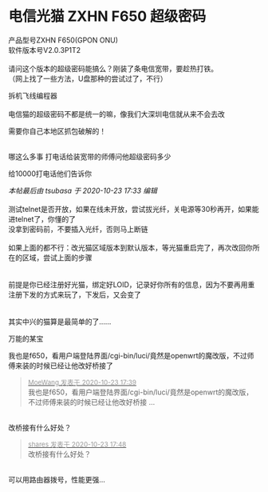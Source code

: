 # 电信光猫 ZXHN F650 超级密码


产品型号ZXHN F650(GPON ONU)<br />
软件版本号V2.0.3P1T2<br />
<br />
请问这个版本的超级密码能搞么？刚装了条电信宽带，要趁热打铁。<br />
（网上找了一些方法，U盘那种的尝试过了，不行）

拆机飞线编程器<img src="static/image/smiley/default/lol.gif" smilieid="12" border="0" alt="" /><br />
<br />
电信猫的超级密码不都是统一的嘛，像我们大深圳电信就从来不会去改

需要你自己本地区抓包破解的！<br />
<br />
<img src="static/image/smiley/default/lol.gif" smilieid="12" border="0" alt="" /><img src="static/image/smiley/default/lol.gif" smilieid="12" border="0" alt="" /><img src="static/image/smiley/default/lol.gif" smilieid="12" border="0" alt="" />

哪这么多事 打电话给装宽带的师傅问他超级密码多少

给10000打电话他们告诉你<img id="aimg_P5tnp" onclick="zoom(this, this.src, 0, 0, 0)" class="zoom" src="https://cdn.jsdelivr.net/gh/hishis/forum-master/public/images/patch.gif" onmouseover="img_onmouseoverfunc(this)" onload="thumbImg(this)" border="0" alt="" />

<i class="pstatus"> 本帖最后由 tsubasa 于 2020-10-23 17:33 编辑 </i><br />
<br />
测试telnet是否开放，如果在线未开放，尝试拔光纤，关电源等30秒再开，如果能进telnet了，你懂的了<br />
没拿到密码前，不要插入光纤，否则马上断链<br />
<br />
如果上面的都不行：改光猫区域版本到默认版本，等光猫重启完了，再次改回你所在的区域，尝试上面的步骤<br />
<br />
<br />
前提是你已经注册好光猫，绑定好LOID，记录好你所有的信息，因为不要再用重注册下发的方式来玩了，下发后，又会变了<br />
<br />
<br />
其实中兴的猫算是最简单的了……<img id="aimg_Ua1x9" onclick="zoom(this, this.src, 0, 0, 0)" class="zoom" src="https://cdn.jsdelivr.net/gh/hishis/forum-master/public/images/patch.gif" onmouseover="img_onmouseoverfunc(this)" onload="thumbImg(this)" border="0" alt="" />

万能的某宝

我也是f650，看用户端登陆界面/cgi-bin/luci/竟然是openwrt的魔改版，不过师傅来装的时候已经让他改好桥接了<img src="static/image/smiley/default/lol.gif" smilieid="12" border="0" alt="" />

<div class="quote"><blockquote><font size="2"><a href="https://www.hostloc.com/forum.php?mod=redirect&amp;goto=findpost&amp;pid=9342128&amp;ptid=757681" target="_blank"><font color="#999999">MoeWang 发表于 2020-10-23 17:39</font></a></font><br />
我也是f650，看用户端登陆界面/cgi-bin/luci/竟然是openwrt的魔改版，不过师傅来装的时候已经让他改好桥接 ...</blockquote></div><br />
改桥接有什么好处？<img id="aimg_eH0JC" onclick="zoom(this, this.src, 0, 0, 0)" class="zoom" src="https://cdn.jsdelivr.net/gh/hishis/forum-master/public/images/patch.gif" onmouseover="img_onmouseoverfunc(this)" onload="thumbImg(this)" border="0" alt="" />

<div class="quote"><blockquote><font size="2"><a href="https://www.hostloc.com/forum.php?mod=redirect&amp;goto=findpost&amp;pid=9342178&amp;ptid=757681" target="_blank"><font color="#999999">shares 发表于 2020-10-23 17:48</font></a></font><br />
改桥接有什么好处？</blockquote></div><br />
可以用路由器拨号，性能更强...<img id="aimg_bISag" onclick="zoom(this, this.src, 0, 0, 0)" class="zoom" src="https://cdn.jsdelivr.net/gh/hishis/forum-master/public/images/patch.gif" onmouseover="img_onmouseoverfunc(this)" onload="thumbImg(this)" border="0" alt="" />
